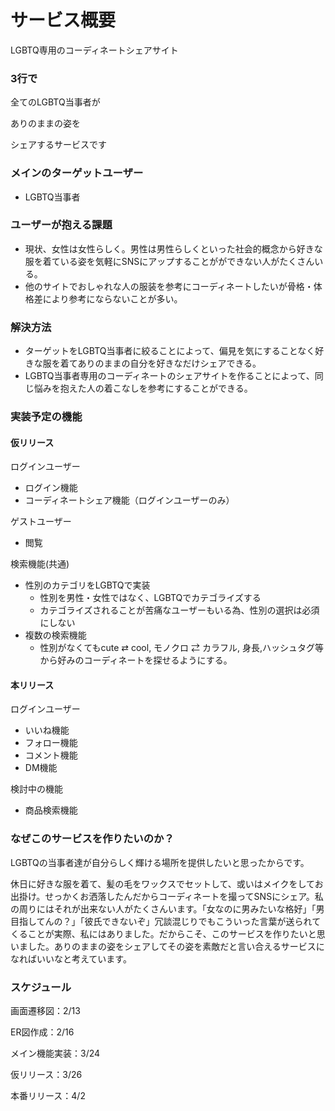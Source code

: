 # **サービス概要**

LGBTQ専用のコーディネートシェアサイト

### **3行で**

全てのLGBTQ当事者が

ありのままの姿を

シェアするサービスです

### **メインのターゲットユーザー**

- LGBTQ当事者

### **ユーザーが抱える課題**

- 現状、女性は女性らしく。男性は男性らしくといった社会的概念から好きな服を着ている姿を気軽にSNSにアップすることがができない人がたくさんいる。
- 他のサイトでおしゃれな人の服装を参考にコーディネートしたいが骨格・体格差により参考にならないことが多い。

### **解決方法**

- ターゲットをLGBTQ当事者に絞ることによって、偏見を気にすることなく好きな服を着てありのままの自分を好きなだけシェアできる。
- LGBTQ当事者専用のコーディネートのシェアサイトを作ることによって、同じ悩みを抱えた人の着こなしを参考にすることができる。

### **実装予定の機能**

#### 仮リリース

ログインユーザー

- ログイン機能
- コーディネートシェア機能（ログインユーザーのみ）

ゲストユーザー

- 閲覧

検索機能(共通)

- 性別のカテゴリをLGBTQで実装
    - 性別を男性・女性ではなく、LGBTQでカテゴライズする
    - カテゴライズされることが苦痛なユーザーもいる為、性別の選択は必須にしない
- 複数の検索機能
    - 性別がなくてもcute ⇄ cool, モノクロ ⇄ カラフル, 身長,ハッシュタグ等から好みのコーディネートを探せるようにする。


#### 本リリース

ログインユーザー

- いいね機能
- フォロー機能
- コメント機能
- DM機能

検討中の機能

- 商品検索機能

### **なぜこのサービスを作りたいのか？**

LGBTQの当事者達が自分らしく輝ける場所を提供したいと思ったからです。

休日に好きな服を着て、髪の毛をワックスでセットして、或いはメイクをしてお出掛け。せっかくお洒落したんだからコーディネートを撮ってSNSにシェア。私の周りにはそれが出来ない人がたくさんいます。「女なのに男みたいな格好」「男目指してんの？」「彼氏できないぞ」冗談混じりでもこういった言葉が送られてくることが実際、私にはありました。だからこそ、このサービスを作りたいと思いました。ありのままの姿をシェアしてその姿を素敵だと言い合えるサービスになればいいなと考えています。

### **スケジュール**

画面遷移図：2/13

ER図作成：2/16

メイン機能実装：3/24

仮リリース：3/26

本番リリース：4/2
